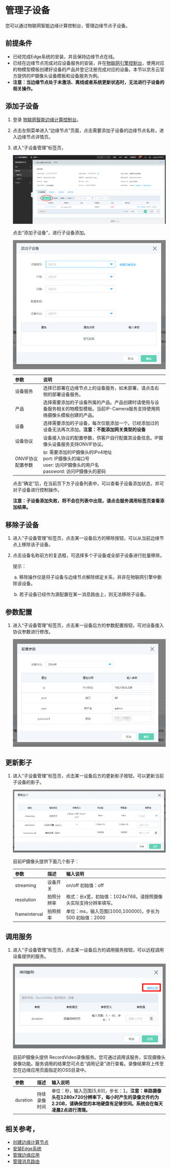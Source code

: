 # 管理子设备

您可以通过物联网智能边缘计算控制台，管理边缘节点子设备。

## 前提条件

- 已经完成Edge系统的安装，并且保持边缘节点在线。
- 已经在边缘节点完成对应设备服务的安装，并在[物联网引擎控制台](https://iot-console.jdcloud.com/core)，使用对应的物模型模板创建好设备的产品并登记注册完成对应的设备。本节以京东云官方提供的IP摄像头设备模板和设备服务为例。
- **注意：当边缘节点处于未激活、离线或者系统更新状态时，无法进行子设备的相关操作。**

## 添加子设备

1. 登录 [物联网智能边缘计算控制台](https://iot-console.jdcloud.com/edge)。

2. 点击左侧菜单进入“边缘节点”页面，点击需要添加子设备的边缘节点名称，进入边缘节点详情页。

3. 进入“子设备管理”标签页，

   ![边缘节点详情-子设备](../../../../image/IoT/IoT-Edge/EdgeDetail_SubDevice.png) 

   点击“添加子设备”，进行子设备添加。

   ![边缘节点详情-子设备](../../../../image/IoT/IoT-Edge/addsubdevice.png) 

   | 参数     | 说明                                                         |
   | -------- | ------------------------------------------------------------ |
   | 设备服务 | 选择已部署在边缘节点上的设备服务，如未部署，请点击右侧的部署设备服务。 |
   | 产品     | 选择需要添加的子设备所属的产品。产品创建时请使用与设备服务相关的物模型模板。当前IP-Camera服务支持使用网络摄像头模板创建的产品。 |
   | 设备     | 选择需要添加的子设备，每次仅能添加一个。已经添加过的设备无法再次添加。**注意：不能添加网关类型的设备** |
   | 设备协议 | 设备接入协议的配置参数，供客户自行配置其设备信息。IP摄像头设备服务支持ONVIF协议。 |
   | ONVIF协议配置参数 | ip: 需要添加的IP摄像头的IPv4地址<br>port: IP摄像头的端口号<br>user: 访问IP摄像头的用户名<br>password: 访问IP摄像头的密码 |

   点击“确定”后，在当前页下方子设备列表中，可以查看子设备添加状态，并可对子设备进行控制操作。
   
   **注意：子设备添加失败，将不会在列表中出现，请点击服务调用标签页查看添加结果。**

## 移除子设备

1. 进入“子设备管理”标签页，点击某一设备后方的移除按钮，可以从当前边缘节点上移除该子设备。

2. 点击设备名称前方的复选框，可选择多个子设备或全部子设备进行批量移除。

   提示：

   ​	a. 移除操作仅是将子设备与边缘节点解除绑定关系，并非在物联网引擎中删除该设备。

   ​	b. 若子设备已经作为源配置在某一消息路由上，则无法移除子设备。

## 参数配置

1. 进入“子设备管理”标签页，点击某一设备后方的参数配置按钮，可对设备接入协议参数进行修改。

   ![边缘节点详情-参数配置](../../../../image/IoT/IoT-Edge/ConfigSubDevice.png)

## 更新影子

1. 进入“子设备管理”标签页，点击某一设备后方的更新影子按钮，可以更新当前子设备的影子。

   ![边缘节点详情-更新影子](../../../../image/IoT/IoT-Edge/UpdateSubDeviceShadow.png)

   目前IP摄像头提供下面几个影子：

   | 参数          | 描述       | 输入说明                                                     |
   | ------------- | ---------- | ------------------------------------------------------------ |
   | streaming     | 设备开关   | on/off  初始值：off                                          |
   | resolution    | 拍照分辨率 | 格式：长x宽，初始值：1024x768。请按照摄像头实际支持分辨率填写。 |
   | frameinterval | 拍照频率   | 单位：ms，输入范围[1000,100000]，步长为500 初始值：2000      |

## 调用服务

1. 进入“子设备管理”标签页，点击某一设备后方的调用服务按钮，可以远程调用设备提供的服务。

   ![边缘节点详情-调用服务](../../../../image/IoT/IoT-Edge/CallSubDeviceService.png)

   目前IP摄像头提供 RecordVideo录像服务。您可通过调用该服务，实现摄像头录像功能。服务调用的结果您可点击“调用记录”进行查看。录像结果将上传至您在边缘应用页面指定的OSS目录中。
   
   | 参数     | 描述         | 输入说明                                                     |
   | -------- | ------------ | ------------------------------------------------------------ |
   | duration | 持续录像时间 | 单位：秒，输入范围[5,60]，步长：1。**注意：单路摄像头在1280x720分辨率下，每小时产生的录像文件约为2.2GB，请确保您的本地硬盘有足够空间。系统会在每天凌晨2点进行清理。** |
   
   

## 相关参考，

- [创建边缘计算节点](../Getting-Started/Create-Edgenode.md)
- [安装Edge系统](../Getting-Started/Install-Edge-System.md)
- [管理边缘应用](../Operation-Guide/Edge-App.md)
- [管理消息路由](../Operation-Guide/MsgRouter.md)                          
